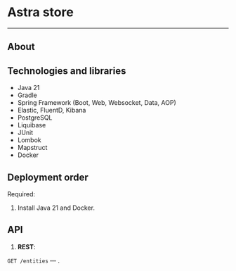 # Astra store

___

## About



## Technologies and libraries

- Java 21
- Gradle
- Spring Framework (Boot, Web, Websocket, Data, AOP)
- Elastic, FluentD, Kibana
- PostgreSQL
- Liquibase
- JUnit
- Lombok
- Mapstruct
- Docker

## Deployment order

Required:

1. Install Java 21 and Docker.

## API

1. **REST**:

`GET /entities` — .